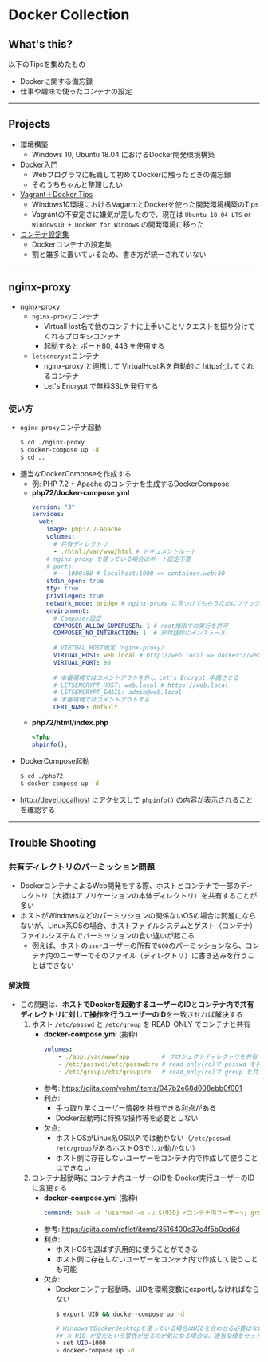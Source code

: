# Docker Collection

## What's this?

以下のTipsを集めたもの

- Dockerに関する備忘録
- 仕事や趣味で使ったコンテナの設定

***

## Projects

- [環境構築](./env/README.md)
    - Windows 10, Ubuntu 18.04 におけるDocker開発環境構築
- [Docker入門](./tips/DockerTraining)
    - Webプログラマに転職して初めてDockerに触ったときの備忘録
    - そのうちちゃんと整理したい
- [Vagrant＋Docker Tips](./tips/Vagrant+Docker)
    - Windows10環境におけるVagarntとDockerを使った開発環境構築のTips
    - Vagrantの不安定さに嫌気が差したので、現在は `Ubuntu 18.04 LTS` or `Windows10 + Docker for Windows` の開発環境に移った
- [コンテナ設定集](./containers)
    - Dockerコンテナの設定集
    - 割と雑多に置いているため、書き方が統一されていない

***

## nginx-proxy

- [nginx-proxy](./nginx-proxy)
    - `nginx-proxy`コンテナ
        - VirtualHost名で他のコンテナに上手いことリクエストを振り分けてくれるプロキシコンテナ
        - 起動すると ポート80, 443 を使用する
    - `letsencrypt`コンテナ
        - nginx-proxy と連携して VirtualHost名を自動的に https化してくれるコンテナ
        - Let's Encrypt で無料SSLを発行する

### 使い方
- `nginx-proxy`コンテナ起動
    ```bash
    $ cd ./nginx-proxy
    $ docker-compose up -d
    $ cd ..
    ```
- 適当なDockerComposeを作成する
    - 例: PHP 7.2 + Apache のコンテナを生成するDockerCompose
    - **php72/docker-compose.yml**
        ```yaml
        version: "3"
        services:
          web:
            image: php:7.2-apache
            volumes:
              # 共有ディレクトリ
              - ./html:/var/www/html # ドキュメントルート
            # nginx-proxy を使っている場合はポート設定不要
            # ports:
              # - 1000:80 # localhost:1000 => container.web:80
            stdin_open: true
            tty: true
            privileged: true
            network_mode: bridge # nginx-proxy に見つけてもらうためにブリッジモードに
            environment:
              # Composer設定
              COMPOSER_ALLOW_SUPERUSER: 1 # root権限での実行を許可
              COMPOSER_NO_INTERACTION: 1  # 非対話的にインストール
              
              # VIRTUAL_HOST設定（nginx-proxy）
              VIRTUAL_HOST: web.local # http://web.local => docker://web:80
              VIRTUAL_PORT: 80
              
              # 本番環境ではコメントアウトを外し Let's Encrypt 申請させる
              # LETSENCRYPT_HOST: web.local # https://web.local
              # LETSENCRYPT_EMAIL: admin@web.local  
              # 本番環境ではコメントアウトする
              CERT_NAME: default
        ```
    - **php72/html/index.php**
        ```php
        <?php
        phpinfo();
        ```
- DockerCompose起動
    ```bash
    $ cd ./php72
    $ docker-compose up -d
    ```
- http://devel.localhost にアクセスして `phpinfo()` の内容が表示されることを確認する

***

## Trouble Shooting

### 共有ディレクトリのパーミッション問題
- DockerコンテナによるWeb開発をする際、ホストとコンテナで一部のディレクトリ（大抵はアプリケーションの本体ディレクトリ）を共有することが多い
- ホストがWindowsなどのパーミッションの関係ないOSの場合は問題にならないが、Linux系OSの場合、ホストファイルシステムとゲスト（コンテナ）ファイルシステムでパーミッションの食い違いが起こる
    - 例えば、ホストの`user`ユーザーの所有で`600`のパーミッションなら、コンテナ内のユーザーでそのファイル（ディレクトリ）に書き込みを行うことはできない

#### 解決策
- この問題は、**ホストでDockerを起動するユーザーのID**と**コンテナ内で共有ディレクトリに対して操作を行うユーザーのID**を一致させれば解決する
    1. ホスト `/etc/passwd` と `/etc/group` を READ-ONLY でコンテナと共有
        - **docker-compose.yml** (抜粋)
            ```yaml
            volumes:
                - ./app:/var/www/app         # プロジェクトディレクトリを共有（例）
                - /etc/passwd:/etc/passwd:ro # read_only(ro)で passwd を共有
                - /etc/group:/etc/group:ro   # read_only(ro)で group を共有
            ```
        - 参考: https://qiita.com/yohm/items/047b2e68d008ebb0f001
        - 利点:
            - 手っ取り早くユーザー情報を共有できる利点がある
            - Docker起動時に特殊な操作等を必要としない
        - 欠点:
            - ホストOSがLinux系OS以外では動かない（`/etc/passwd`, `/etc/group`があるホストOSでしか動かない）
            - ホスト側に存在しないユーザーをコンテナ内で作成して使うことはできない
    2. コンテナ起動時に コンテナ内ユーザーのIDを Docker実行ユーザーのIDに変更する
        - **docker-compose.yml** (抜粋)
            ```yaml
            command: bash -c 'usermod -o -u ${UID} <コンテナ内ユーザー>; groupmod -o -g ${UID} <コンテナ内ユーザー>; <スタートアップ処理...>'
            ```
        - 参考: https://qiita.com/reflet/items/3516400c37c4f5b0cd6d
        - 利点:
            - ホストOSを選ばず汎用的に使うことができる
            - ホスト側に存在しないユーザーをコンテナ内で作成して使うことも可能
        - 欠点:
            - Dockerコンテナ起動時、UIDを環境変数にexportしなければならない
                ```bash
                $ export UID && docker-compose up -d

                # WindowsでDockerDesktopを使っている場合はUIDを合わせる必要はないため普通に起動して良い
                ## ※ UID が空だという警告が出るのが気になる場合は、適当な値をセットして実行すれば良い
                > set UID=1000
                > docker-compose up -d
                ```

